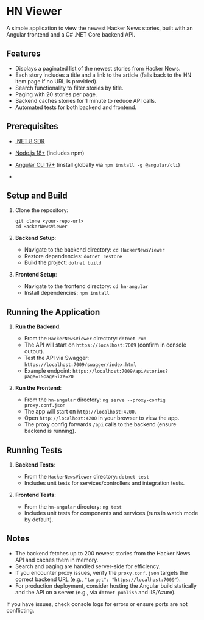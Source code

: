 # HN Viewer

A simple application to view the newest Hacker News stories, built with an Angular frontend and a C# .NET Core backend API.

## Features
- Displays a paginated list of the newest stories from Hacker News.
- Each story includes a title and a link to the article (falls back to the HN item page if no URL is provided).
- Search functionality to filter stories by title.
- Paging with 20 stories per page.
- Backend caches stories for 1 minute to reduce API calls.
- Automated tests for both backend and frontend.

## Prerequisites
- [.NET 8 SDK](https://dotnet.microsoft.com/download/dotnet/8.0)
- [Node.js 18+](https://nodejs.org/) (includes npm)
- [Angular CLI 17+](https://angular.dev/) (install globally via `npm install -g @angular/cli`)

- 
## Setup and Build
1. Clone the repository:
   ```
   git clone <your-repo-url>
   cd HackerNewsViewer
   ```

2. **Backend Setup**:
   - Navigate to the backend directory: `cd HackerNewsViewer`
   - Restore dependencies: `dotnet restore`
   - Build the project: `dotnet build`

3. **Frontend Setup**:
   - Navigate to the frontend directory: `cd hn-angular`
   - Install dependencies: `npm install`

## Running the Application
1. **Run the Backend**:
   - From the `HackerNewsViewer` directory: `dotnet run`
   - The API will start on `https://localhost:7009` (confirm in console output).
   - Test the API via Swagger: `https://localhost:7009/swagger/index.html`
   - Example endpoint: `https://localhost:7009/api/stories?page=1&pageSize=20`

2. **Run the Frontend**:
   - From the `hn-angular` directory: `ng serve --proxy-config proxy.conf.json`
   - The app will start on `http://localhost:4200`.
   - Open `http://localhost:4200` in your browser to view the app.
   - The proxy config forwards `/api` calls to the backend (ensure backend is running).

## Running Tests
1. **Backend Tests**:
   - From the `HackerNewsViewer` directory: `dotnet test`
   - Includes unit tests for services/controllers and integration tests.

2. **Frontend Tests**:
   - From the `hn-angular` directory: `ng test`
   - Includes unit tests for components and services (runs in watch mode by default).

## Notes
- The backend fetches up to 200 newest stories from the Hacker News API and caches them in memory.
- Search and paging are handled server-side for efficiency.
- If you encounter proxy issues, verify the `proxy.conf.json` targets the correct backend URL (e.g., `"target": "https://localhost:7009"`).
- For production deployment, consider hosting the Angular build statically and the API on a server (e.g., via `dotnet publish` and IIS/Azure).

If you have issues, check console logs for errors or ensure ports are not conflicting.